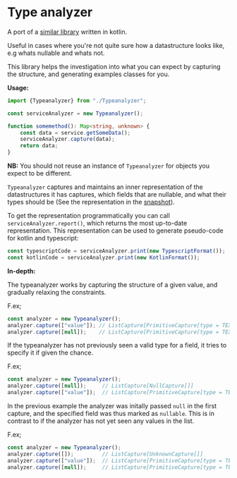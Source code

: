 # Type analyzer

A port of a [similar library](https://github.com/navikt/modia-common-utils/tree/main/typeanalyzer) written in kotlin.

Useful in cases where you're not quite sure how a datastructure looks like, e.g whats nullable and whats not.

This library helps the investigation into what you can expect by capturing the structure, and generating examples classes for you.

**Usage:**

```typescript
import {Typeanalyzer} from "./Typeanalyzer";

const serviceAnalyzer = new Typeanalyzer();

function somemethod(): Map<string, unknown> {
    const data = service.getSomeData();
    serviceAnalyzer.capture(data);
    return data;
}
```

**NB:** You should not reuse an instance of `Typeanalyzer` for objects you expect to be different.

`Typeanalyzer` captures and maintains an inner representation of the datastructures it has captures, 
which fields that are nullable, and what their types should be (See the representation in the [snapshot](src/__snapshots__/Typeanalyzer.Snapshot.test.ts.snap)).

To get the representation programmatically you can call `serviceAnalyzer.report()`, which returns the most up-to-date representation.
This representation can be used to generate pseudo-code for kotlin and typescript:

```typescript
const typescriptCode = serviceAnalyzer.print(new TypescriptFormat());
const kotlinCode = serviceAnalyzer.print(new KotlinFormat());
```

**In-depth:**

The typeanalyzer works by capturing the structure of a given value, and gradually relaxing the constraints.

F.ex;
```typescript
const analyzer = new Typeanalyzer();
analyzer.capture(["value"]); // ListCapture[PrimitiveCapture[type = TEXT, nullable = false]]
analyzer.capture([null]);    // ListCapture[PrimitiveCapture[type = TEXT, nullable = true]]
```

If the typeanalyzer has not previously seen a valid type for a field, it tries to specify it if given the chance.

F.ex;
```typescript
const analyzer = new Typeanalyzer();
analyzer.capture([null]);     // ListCapture[NullCapture[]]
analyzer.capture(["value"]);  // ListCapture[PrimitiveCapture[type = TEXT, nullable = true]]
```

In the previous example the analyzer was initally passed `null` in the first capture, and the specified field was thus marked as `nullable`.
This is in contrast to if the analyzer has not yet seen any values in the list.

F.ex;
```typescript
const analyzer = new Typeanalyzer();
analyzer.capture([]);         // ListCapture[UnknownCapture[]]
analyzer.capture(["value"]);  // ListCapture[PrimitiveCapture[type = TEXT, nullable = false]]
analyzer.capture([null]);     // ListCapture[PrimitiveCapture[type = TEXT, nullable = true]]
```